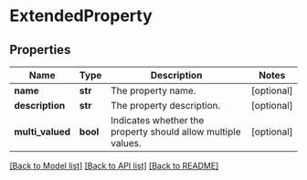 # ExtendedProperty

## Properties
Name | Type | Description | Notes
------------ | ------------- | ------------- | -------------
**name** | **str** | The property name. | [optional] 
**description** | **str** | The property description. | [optional] 
**multi_valued** | **bool** | Indicates whether the property should allow multiple values. | [optional] 

[[Back to Model list]](../README.md#documentation-for-models) [[Back to API list]](../README.md#documentation-for-api-endpoints) [[Back to README]](../README.md)


